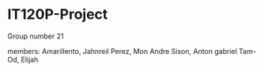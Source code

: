 # IT120P-Project

Group number 21

members:
  Amarillento, Jahnreil 
  Perez, Mon Andre
  Sison, Anton gabriel
  Tam-Od, Elijah
